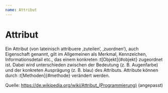 ```yaml
---
name: Attribut
---
```


# Attribut

Ein Attribut (von lateinisch attribuere ‚zuteilen‘, ‚zuordnen‘), auch Eigenschaft genannt, gilt im Allgemeinen als Merkmal, Kennzeichen, Informationsdetail etc., das einem konkreten :t[Objekt]{#objekt} zugeordnet ist. Dabei wird unterschieden zwischen der Bedeutung (z. B. Augenfarbe) und der konkreten Ausprägung (z. B. blau) des Attributs. Attribute können durch :t[Methoden]{#methode} verändert werden.

Quelle: https://de.wikipedia.org/wiki/Attribut_(Programmierung) (angepasst)